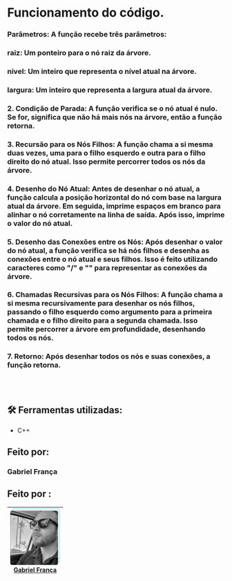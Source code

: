 # Funcionamento do código.

### Parâmetros: A função recebe três parâmetros: 
###  raiz: Um ponteiro para o nó raiz da árvore. 
###  nivel: Um inteiro que representa o nível atual na árvore. 
### largura: Um inteiro que representa a largura atual da árvore. 
### 2. Condição de Parada: A função verifica se o nó atual é nulo. Se for, significa que não há mais nós na árvore, então a função retorna. 
### 3. Recursão para os Nós Filhos: A função chama a si mesma duas vezes, uma para o filho esquerdo e outra para o filho direito do nó atual. Isso permite percorrer todos os nós da árvore. 
### 4. Desenho do Nó Atual: Antes de desenhar o nó atual, a função calcula a posição horizontal do nó com base na largura atual da árvore. Em seguida, imprime espaços em branco para alinhar o nó corretamente na linha de saída. Após isso, imprime o valor do nó atual. 
### 5. Desenho das Conexões entre os Nós: Após desenhar o valor do nó atual, a função verifica se há nós filhos e desenha as conexões entre o nó atual e seus filhos. Isso é feito utilizando caracteres como "/" e "" para representar as conexões da árvore. 
### 6. Chamadas Recursivas para os Nós Filhos: A função chama a si mesma recursivamente para desenhar os nós filhos, passando o filho esquerdo como argumento para a primeira chamada e o filho direito para a segunda chamada. Isso permite percorrer a árvore em profundidade, desenhando todos os nós. 
### 7. Retorno: Após desenhar todos os nós e suas conexões, a função retorna.

<br>
<img scr="./assents/evidencia.png" width=600> 
<br>

## :hammer_and_wrench: Ferramentas utilizadas:

* C++

## Feito por:

### Gabriel França

## Feito por :

|[<img src="./assents/eu.png" width=115><br> Gabriel França </sub>](https://github.com/dogonauta)
| :---: |
